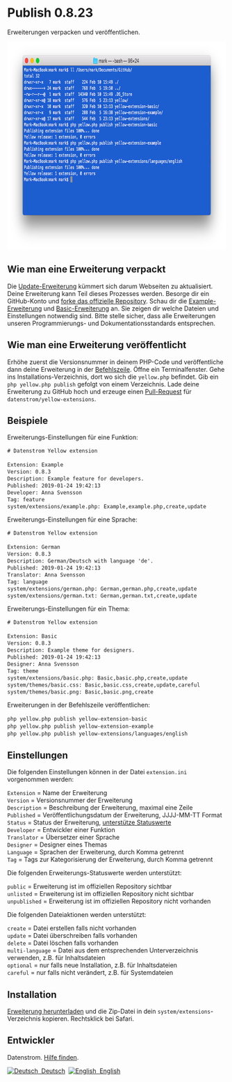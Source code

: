 Publish 0.8.23
==============
Erweiterungen verpacken und veröffentlichen.

<p align="center"><img src="publish-screenshot.png?raw=true" width="794" height="478" alt="Bildschirmfoto"></p>

## Wie man eine Erweiterung verpackt

Die [Update-Erweiterung](https://github.com/datenstrom/yellow-extensions/tree/master/source/update/README-de.md) kümmert sich darum Webseiten zu aktualisiert. Deine Erweiterung kann Teil dieses Prozesses werden. Besorge dir ein GitHub-Konto und [forke das offizielle Repository](https://github.com/datenstrom/yellow-extensions). Schau dir die [Example-Erweiterung](https://github.com/schulle4u/yellow-extension-example) und [Basic-Erweiterung](https://github.com/schulle4u/yellow-extension-basic) an. Sie zeigen dir welche Dateien und Einstellungen notwendig sind. Bitte stelle sicher, dass alle Erweiterungen unseren Programmierungs- und Dokumentationsstandards entsprechen.

## Wie man eine Erweiterung veröffentlicht

Erhöhe zuerst die Versionsnummer in deinem PHP-Code und veröffentliche dann deine Erweiterung in der [Befehlszeile](https://github.com/datenstrom/yellow-extensions/tree/master/source/command/README-de.md). Öffne ein Terminalfenster. Gehe ins Installations-Verzeichnis, dort wo sich die `yellow.php` befindet. Gib ein `php yellow.php publish` gefolgt von einem Verzeichnis. Lade deine Erweiterung zu GitHub hoch und erzeuge einen [Pull-Request](https://help.github.com/en/github/collaborating-with-issues-and-pull-requests/creating-a-pull-request-from-a-fork) für `datenstrom/yellow-extensions`.

## Beispiele

Erweiterungs-Einstellungen für eine Funktion:

~~~
# Datenstrom Yellow extension

Extension: Example
Version: 0.8.3
Description: Example feature for developers.
Published: 2019-01-24 19:42:13
Developer: Anna Svensson
Tag: feature
system/extensions/example.php: Example,example.php,create,update
~~~

Erweiterungs-Einstellungen für eine Sprache:

~~~
# Datenstrom Yellow extension

Extension: German
Version: 0.8.3
Description: German/Deutsch with language 'de'.
Published: 2019-01-24 19:42:13
Translator: Anna Svensson
Tag: language
system/extensions/german.php: German,german.php,create,update
system/extensions/german.txt: German,german.txt,create,update
~~~

Erweiterungs-Einstellungen für ein Thema:

~~~
# Datenstrom Yellow extension

Extension: Basic
Version: 0.8.3
Description: Example theme for designers.
Published: 2019-01-24 19:42:13
Designer: Anna Svensson
Tag: theme
system/extensions/basic.php: Basic,basic.php,create,update
system/themes/basic.css: Basic,basic.css,create,update,careful
system/themes/basic.png: Basic,basic.png,create
~~~

Erweiterungen in der Befehlszeile veröffentlichen:

`php yellow.php publish yellow-extension-basic`  
`php yellow.php publish yellow-extension-example`  
`php yellow.php publish yellow-extensions/languages/english`  

## Einstellungen

Die folgenden Einstellungen können in der Datei `extension.ini` vorgenommen werden:

`Extension` = Name der Erweiterung  
`Version` = Versionsnummer der Erweiterung  
`Description` = Beschreibung der Erweiterung, maximal eine Zeile  
`Published` = Veröffentlichungsdatum der Erweiterung, JJJJ-MM-TT Format  
`Status` = Status der Erweiterung, [unterstütze Statuswerte](#einstellungen-status)    
`Developer` = Entwickler einer Funktion  
`Translator` = Übersetzer einer Sprache  
`Designer` = Designer eines Themas  
`Language` = Sprachen der Erweiterung, durch Komma getrennt  
`Tag` = Tags zur Kategorisierung der Erweiterung, durch Komma getrennt  

<a id="einstellungen-status"></a>Die folgenden Erweiterungs-Statuswerte werden unterstützt:

`public` = Erweiterung ist im offiziellen Repository sichtbar  
`unlisted` = Erweiterung ist im offiziellen Repository nicht sichtbar  
`unpublished` = Erweiterung ist im offiziellen Repository nicht vorhanden  

<a id="einstellungen-actions"></a>Die folgenden Dateiaktionen werden unterstützt:

`create` = Datei erstellen falls nicht vorhanden  
`update` = Datei überschreiben falls vorhanden  
`delete` = Datei löschen falls vorhanden  
`multi-language` = Datei aus dem entsprechenden Unterverzeichnis verwenden, z.B. für Inhaltsdateien  
`optional` = nur falls neue Installation, z.B. für Inhaltsdateien  
`careful` = nur falls nicht verändert, z.B. für Systemdateien  

## Installation

[Erweiterung herunterladen](https://github.com/datenstrom/yellow-extensions/raw/master/zip/publish.zip) und die Zip-Datei in dein `system/extensions`-Verzeichnis kopieren. Rechtsklick bei Safari.

## Entwickler

Datenstrom. [Hilfe finden](https://datenstrom.se/de/yellow/help/).

<p>
<a href="README-de.md"><img src="https://raw.githubusercontent.com/datenstrom/yellow-extensions/master/source/help/language-de.png" width="15" height="15" alt="Deutsch">&nbsp; Deutsch</a>&nbsp;
<a href="README.md"><img src="https://raw.githubusercontent.com/datenstrom/yellow-extensions/master/source/help/language-en.png" width="15" height="15" alt="English">&nbsp; English</a>&nbsp;
</p>
